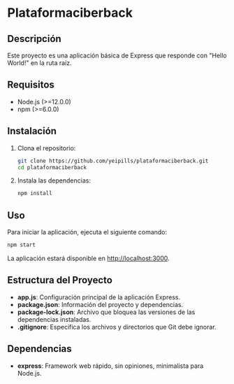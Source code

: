 # Plataformaciberback

## Descripción

Este proyecto es una aplicación básica de Express que responde con "Hello World!" en la ruta raíz.

## Requisitos

- Node.js (>=12.0.0)
- npm (>=6.0.0)

## Instalación

1. Clona el repositorio:
    ```bash
    git clone https://github.com/yeipills/plataformaciberback.git
    cd plataformaciberback
    ```

2. Instala las dependencias:
    ```bash
    npm install
    ```

## Uso

Para iniciar la aplicación, ejecuta el siguiente comando:
```bash
npm start
```
La aplicación estará disponible en [http://localhost:3000](http://localhost:3000).

## Estructura del Proyecto

- **app.js**: Configuración principal de la aplicación Express.
- **package.json**: Información del proyecto y dependencias.
- **package-lock.json**: Archivo que bloquea las versiones de las dependencias instaladas.
- **.gitignore**: Especifica los archivos y directorios que Git debe ignorar.

## Dependencias

- **express**: Framework web rápido, sin opiniones, minimalista para Node.js.
